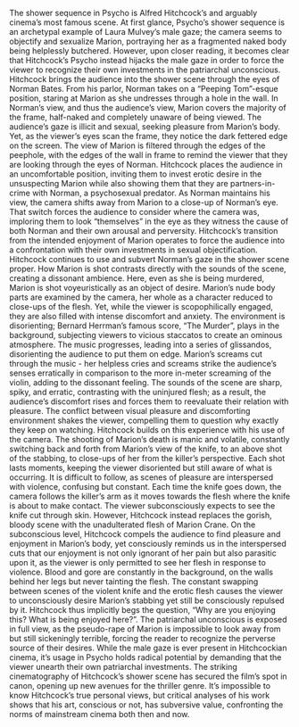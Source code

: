The shower sequence in Psycho is Alfred Hitchcock’s and arguably cinema’s most famous scene. At first glance, Psycho’s shower sequence is an archetypal example of Laura Mulvey’s male gaze; the camera seems to objectify and sexualize Marion, portraying her as a fragmented naked body being helplessly butchered. However, upon closer reading, it becomes clear that Hitchcock’s Psycho instead hijacks the male gaze in order to force the viewer to recognize their own investments in the patriarchal unconscious.
Hitchcock brings the audience into the shower scene through the eyes of Norman Bates. From his parlor, Norman takes on a “Peeping Tom”-esque position, staring at Marion as she undresses through a hole in the wall. In Norman’s view, and thus the audience’s view, Marion covers the majority of the frame, half-naked and completely unaware of being viewed. The audience’s gaze is illicit and sexual, seeking pleasure from Marion’s body. Yet, as the viewer’s eyes scan the frame, they notice the dark fettered edge on the screen. The view of Marion is filtered through the edges of the peephole, with the edges of the wall in frame to remind the viewer that they are looking through the eyes of Norman. Hitchcock places the audience in an uncomfortable position, inviting them to invest erotic desire in the unsuspecting Marion while also showing them that they are partners-in-crime with Norman, a psychosexual predator. As Norman maintains his view, the camera shifts away from Marion to a close-up of Norman’s eye. That switch forces the audience to consider where the camera was, imploring them to look “themselves” in the eye as they witness the cause of both Norman and their own arousal and perversity. Hitchcock’s transition from the intended enjoyment of Marion operates to force the audience into a confrontation with their own investments in sexual objectification. 
Hitchcock continues to use and subvert Norman’s gaze in the shower scene proper. How Marion is shot contrasts directly with the sounds of the scene, creating a dissonant ambience. Here, even as she is being murdered, Marion is shot voyeuristically as an object of desire. Marion’s nude body parts are examined by the camera, her whole as a character reduced to close-ups of the flesh. Yet, while the viewer is scopophilically engaged, they are also filled with intense discomfort and anxiety. The environment is disorienting; Bernard Herrman’s famous score, “The Murder”, plays in the background, subjecting viewers to vicious staccatos to create an ominous atmosphere. The music progresses, leading into a series of glissandos, disorienting the audience to put them on edge. Marion’s screams cut through the music - her helpless cries and screams strike the audience’s senses erratically in comparison to the more in-meter screaming of the violin, adding to the dissonant feeling. The sounds of the scene are sharp, spiky, and erratic, contrasting with the uninjured flesh; as a result, the audience’s discomfort rises and forces them to reevaluate their relation with pleasure. The conflict between visual pleasure and discomforting environment shakes the viewer, compelling them to question why exactly they keep on watching. 
Hitchcock builds on this experience with his use of the camera. The shooting of Marion’s death is manic and volatile, constantly switching back and forth from Marion’s view of the knife, to an above shot of the stabbing, to close-ups of her from the killer’s perspective. Each shot lasts moments, keeping the viewer disoriented but still aware of what is occurring. It is difficult to follow, as scenes of pleasure are interspersed with violence, confusing but constant. Each time the knife goes down, the camera follows the killer’s arm as it moves towards the flesh where the knife is about to make contact. The viewer subconsciously expects to see the knife cut through skin. However, Hitchcock instead replaces the gorish, bloody scene with the unadulterated flesh of Marion Crane. On the subconscious level, Hitchcock compels the audience to find pleasure and enjoyment in Marion’s body, yet consciously reminds us in the interspersed cuts that our enjoyment is not only ignorant of her pain but also parasitic upon it, as the viewer is only permitted to see her flesh in response to violence. Blood and gore are constantly in the background, on the walls behind her legs but never tainting the flesh. The constant swapping between scenes of the violent knife and the erotic flesh causes the viewer to unconsciously desire Marion’s stabbing yet still be consciously repulsed by it. Hitchcock thus implicitly begs the question, “Why are you enjoying this? What is being enjoyed here?”. The patriarchal unconscious is exposed in full view, as the pseudo-rape of Marion is impossible to look away from but still sickeningly terrible, forcing the reader to recognize the perverse source of their desires. 
While the male gaze is ever present in Hitchcockian cinema, it’s usage in Psycho holds radical potential by demanding that the viewer unearth their own patriarchal investments. The striking cinematography of Hitchcock’s shower scene has secured the film’s spot in canon, opening up new avenues for the thriller genre. It’s impossible to know Hitchcock’s true personal views, but critical analyses of his work shows that his art, conscious or not, has subversive value, confronting the norms of mainstream cinema both then and now. 
